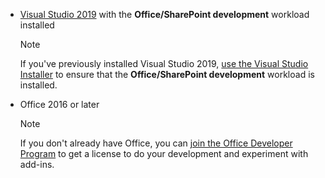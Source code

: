 - [Visual Studio 2019](https://www.visualstudio.com/vs/) with the **Office/SharePoint development** workload installed

    > [!NOTE]
    > If you've previously installed Visual Studio 2019, [use the Visual Studio Installer](/visualstudio/install/modify-visual-studio) to ensure that the **Office/SharePoint development** workload is installed. 

- Office 2016 or later

    > [!NOTE]
    > If you don't already have Office, you can [join the Office Developer Program](https://developer.microsoft.com/office/dev-program) to get a license to do your development and experiment with add-ins.
